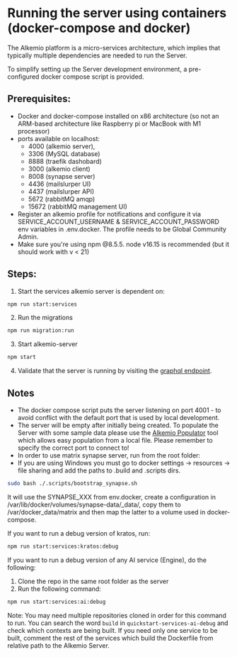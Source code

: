 # Running the server using containers (docker-compose and docker)

The Alkemio platform is a micro-services architecture, which implies that typically multiple dependencies are needed to run the Server.

To simplify setting up the Server development environment, a pre-configured docker compose script is provided.

## Prerequisites:

- Docker and docker-compose installed on x86 architecture (so not an ARM-based architecture like Raspberry pi or MacBook with M1 processor)
- ports available on localhost:
  - 4000 (alkemio server),
  - 3306 (MySQL database)
  - 8888 (traefik dashobard)
  - 3000 (alkemio client)
  - 8008 (synapse server)
  - 4436 (mailslurper UI)
  - 4437 (mailslurper API)
  - 5672 (rabbitMQ amqp)
  - 15672 (rabbitMQ management UI)
- Register an alkemio profile for notifications and configure it via SERVICE_ACCOUNT_USERNAME & SERVICE_ACCOUNT_PASSWORD env variables in .env.docker. The profile needs to be Global Community Admin.
- Make sure you're using npm @8.5.5. node v16.15 is recommended (but it should work with v < 21)

## Steps:

1. Start the services alkemio server is dependent on:

```bash
npm run start:services
```

2. Run the migrations

```bash
npm run migration:run
```

3. Start alkemio-server

```bash
npm start
```

4. Validate that the server is running by visiting the [graphql endpoint](http://localhost:3000/graphql).

## Notes

- The docker compose script puts the server listening on port 4001 - to avoid conflict with the default port that is used by local development.
- The server will be empty after initially being created. To populate the Server with some sample data please use the [Alkemio Populator](http://github.com/alkem-io/Populator) tool which allows easy population from a local file. Please remember to specify the correct port to connect to!
- In order to use matrix synapse server, run from the root folder:
- If you are using Windows you must go to docker settings -> resources -> file sharing and add the paths to .build and .scripts dirs.

```bash
sudo bash ./.scripts/bootstrap_synapse.sh
```

It will use the SYNAPSE_XXX from env.docker, create a configuration in /var/lib/docker/volumes/synapse-data/\_data/, copy them to /var/docker_data/matrix and then map the latter to a volume used in docker-compose.

If you want to run a debug version of kratos, run:

```bash
npm run start:services:kratos:debug
```

If you want to run a debug version of any AI service (Engine), do the following:

1. Clone the repo in the same root folder as the server
2. Run the following command:

```bash
npm run start:services:ai:debug
```

Note: You may need multiple repositories cloned in order for this command to run. You can search the word `build` in `quickstart-services-ai-debug` and check which contexts are being built. If you need only one service to be built, comment the rest of the services which build the Dockerfile from relative path to the Alkemio Server.
